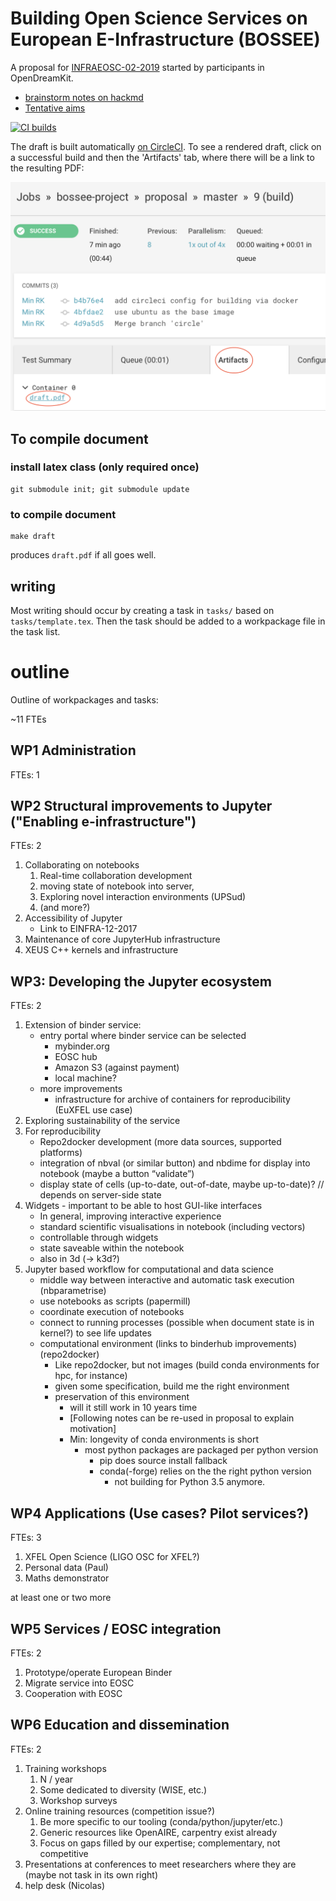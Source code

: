 # Building Open Science Services on European E-Infrastructure (BOSSEE)

A proposal for [INFRAEOSC-02-2019](https://ec.europa.eu/info/funding-tenders/opportunities/portal/screen/opportunities/topic-details/infraeosc-02-2019)
started by participants in OpenDreamKit.

- [brainstorm notes on hackmd](https://hackmd.io/fNJQFqgYQaCDGx-BFgz4XQ)
- [Tentative aims](https://github.com/bossee-project/proposal/blob/master/objectives.tex#L12)

[![CI builds](https://circleci.com/gh/bossee-project/proposal/tree/master.svg?style=svg)](https://circleci.com/gh/bossee-project/proposal/tree/master)

The draft is built automatically [on CircleCI](https://circleci.com/gh/bossee-project/proposal/tree/master).
To see a rendered draft, click on a successful build and then the 'Artifacts' tab, where there will be a link to the resulting PDF:

![circle-screenshot](circle-screenshot.png)


## To compile document

### install latex class (only required once)

    git submodule init; git submodule update

### to compile document

    make draft

produces ``draft.pdf`` if all goes well.

## writing

Most writing should occur by creating a task in `tasks/` based on `tasks/template.tex`. Then the task should be added to a workpackage file in the task list.

# outline

Outline of workpackages and tasks:

~11 FTEs

## WP1 Administration

FTEs: 1

## WP2 Structural improvements to Jupyter ("Enabling e-infrastructure")

FTEs: 2

1. Collaborating on notebooks
   1. Real-time collaboration development
   2. moving state of notebook into server,
   3. Exploring novel interaction environments (UPSud)
   4. (and more?)
1. Accessibility of Jupyter
   * Link to EINFRA-12-2017
1. Maintenance of core JupyterHub infrastructure
1. XEUS C++ kernels and infrastructure


## WP3: Developing the Jupyter ecosystem

FTEs: 2


1. Extension of binder service:
   * entry portal where binder service can be selected
      * mybinder.org
      * EOSC hub
      * Amazon S3 (against payment)
      * local machine?
   * more improvements
      * infrastructure for archive of containers for reproducibility (EuXFEL use case)
1. Exploring sustainability of the service
2. For reproducibility
   * Repo2docker development (more data sources, supported platforms)
   * integration of nbval (or similar button) and nbdime for display into notebook (maybe a button “validate”)
   * display state of cells (up-to-date, out-of-date, maybe up-to-date)? // depends on server-side state
1. Widgets - important to be able to host GUI-like interfaces
   * In general, improving interactive experience
   * standard scientific visualisations in notebook (including vectors)
   * controllable through widgets
   * state saveable within the notebook
   * also in 3d (-> k3d?)
1. Jupyter based workflow for computational and data science
   * middle way between interactive and automatic task execution (nbparametrise)
   * use notebooks as scripts (papermill)
   * coordinate execution of notebooks
   * connect to running processes (possible when document state is in kernel?) to see life updates
   * computational environment (links to binderhub improvements) (repo2docker)
      * Like repo2docker, but not images (build conda environments for hpc, for instance)
      * given some specification, build me the right environment
      * preservation of this environment
         * will it still work in 10 years time
         * [Following notes can be re-used in proposal to explain motivation]
         * Min: longevity of conda environments is short
            * most python packages are packaged per python version
               * pip does source install fallback
               * conda(-forge) relies on the the right python version
                  * not building for Python 3.5 anymore.


## WP4 Applications (Use cases? Pilot services?)

FTEs: 3


1. XFEL Open Science (LIGO OSC for XFEL?)
2. Personal data (Paul)
3. Maths demonstrator

at least one or two more


## WP5 Services / EOSC integration

FTEs: 2


1. Prototype/operate European Binder
2. Migrate service into EOSC
3. Cooperation with EOSC


## WP6 Education and dissemination

FTEs: 2


1. Training workshops
   1. N / year
   2. Some dedicated to diversity (WISE, etc.)
   3. Workshop surveys
1. Online training resources (competition issue?)
   1. Be more specific to our tooling (conda/python/jupyter/etc.)
   2. Generic resources like OpenAIRE, carpentry exist already
   3. Focus on gaps filled by our expertise; complementary, not competitive
1. Presentations at conferences to meet researchers where they are (maybe not task in its own right)
1. help desk (Nicolas)

